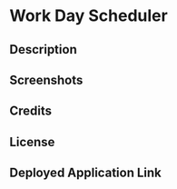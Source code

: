 # Work Day Scheduler

## Description 

## Screenshots

## Credits

## License

## Deployed Application Link

